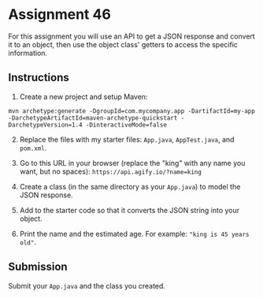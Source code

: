 # Assignment 46

For this assignment you will use an API to get a JSON response and convert it to an object, then use the object class' getters to access the specific information.

## Instructions

1. Create a new project and setup Maven:

`mvn archetype:generate -DgroupId=com.mycompany.app -DartifactId=my-app -DarchetypeArtifactId=maven-archetype-quickstart -DarchetypeVersion=1.4 -DinteractiveMode=false`

2. Replace the files with my starter files: `App.java`, `AppTest.java`, and `pom.xml`.

3. Go to this URL in your browser (replace the "king" with any name you want, but no spaces): `https://api.agify.io/?name=king`

4. Create a class (in the same directory as your `App.java`) to model the JSON response.

5. Add to the starter code so that it converts the JSON string into your object.

6. Print the name and the estimated age. For example: `"king is 45 years old"`.

## Submission

Submit your `App.java` and the class you created.

